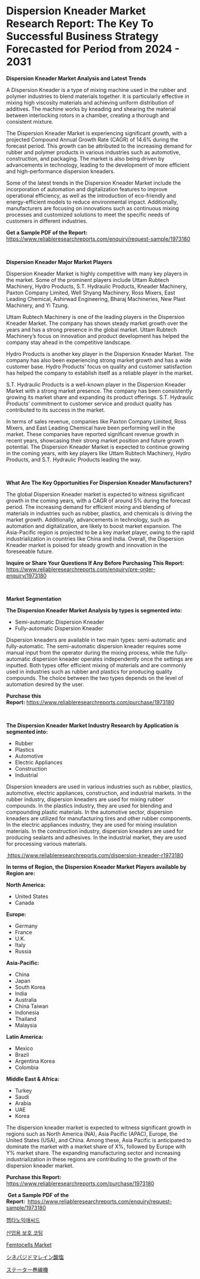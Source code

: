 <p><h1>Dispersion Kneader Market Research Report: The Key To Successful Business Strategy Forecasted for Period from 2024 - 2031</h1></p><p><strong>Dispersion Kneader Market Analysis and Latest Trends</strong></p>
<p><p>A Dispersion Kneader is a type of mixing machine used in the rubber and polymer industries to blend materials together. It is particularly effective in mixing high viscosity materials and achieving uniform distribution of additives. The machine works by kneading and shearing the material between interlocking rotors in a chamber, creating a thorough and consistent mixture.</p><p>The Dispersion Kneader Market is experiencing significant growth, with a projected Compound Annual Growth Rate (CAGR) of 14.6% during the forecast period. This growth can be attributed to the increasing demand for rubber and polymer products in various industries such as automotive, construction, and packaging. The market is also being driven by advancements in technology, leading to the development of more efficient and high-performance dispersion kneaders.</p><p>Some of the latest trends in the Dispersion Kneader Market include the incorporation of automation and digitalization features to improve operational efficiency, as well as the introduction of eco-friendly and energy-efficient models to reduce environmental impact. Additionally, manufacturers are focusing on innovations such as continuous mixing processes and customized solutions to meet the specific needs of customers in different industries.</p></p>
<p><strong>Get a Sample PDF of the Report:&nbsp;</strong> <a href="https://www.reliableresearchreports.com/enquiry/request-sample/1973180">https://www.reliableresearchreports.com/enquiry/request-sample/1973180</a></p>
<p>&nbsp;</p>
<p><strong>Dispersion Kneader Major Market Players</strong></p>
<p><p>Dispersion Kneader Market is highly competitive with many key players in the market. Some of the prominent players include Uttam Rubtech Machinery, Hydro Products, S.T. Hydraulic Products, Kneader Machinery, Paxton Company Limited, Well Shyang Machinery, Ross Mixers, East Leading Chemical, Ashirwad Engineering, Bharaj Machineries, New Plast Machinery, and Yi Tzung.</p><p>Uttam Rubtech Machinery is one of the leading players in the Dispersion Kneader Market. The company has shown steady market growth over the years and has a strong presence in the global market. Uttam Rubtech Machinery’s focus on innovation and product development has helped the company stay ahead in the competitive landscape.</p><p>Hydro Products is another key player in the Dispersion Kneader Market. The company has also been experiencing strong market growth and has a wide customer base. Hydro Products’ focus on quality and customer satisfaction has helped the company to establish itself as a reliable player in the market.</p><p>S.T. Hydraulic Products is a well-known player in the Dispersion Kneader Market with a strong market presence. The company has been consistently growing its market share and expanding its product offerings. S.T. Hydraulic Products’ commitment to customer service and product quality has contributed to its success in the market.</p><p>In terms of sales revenue, companies like Paxton Company Limited, Ross Mixers, and East Leading Chemical have been performing well in the market. These companies have reported significant revenue growth in recent years, showcasing their strong market position and future growth potential. The Dispersion Kneader Market is expected to continue growing in the coming years, with key players like Uttam Rubtech Machinery, Hydro Products, and S.T. Hydraulic Products leading the way.</p></p>
<p>&nbsp;</p>
<p><strong>What Are The Key Opportunities For Dispersion Kneader Manufacturers?</strong></p>
<p><p>The global Dispersion Kneader market is expected to witness significant growth in the coming years, with a CAGR of around 5% during the forecast period. The increasing demand for efficient mixing and blending of materials in industries such as rubber, plastics, and chemicals is driving the market growth. Additionally, advancements in technology, such as automation and digitalization, are likely to boost market expansion. The Asia-Pacific region is projected to be a key market player, owing to the rapid industrialization in countries like China and India. Overall, the Dispersion Kneader market is poised for steady growth and innovation in the foreseeable future.</p></p>
<p><strong>Inquire or Share Your Questions If Any Before Purchasing This Report:</strong> <a href="https://www.reliableresearchreports.com/enquiry/pre-order-enquiry/1973180">https://www.reliableresearchreports.com/enquiry/pre-order-enquiry/1973180</a></p>
<p>&nbsp;</p>
<p><strong>Market Segmentation</strong></p>
<p><strong>The Dispersion Kneader Market Analysis by types is segmented into:</strong></p>
<p><ul><li>Semi-automatic Dispersion Kneader</li><li>Fully-automatic Dispersion Kneader</li></ul></p>
<p><p>Dispersion kneaders are available in two main types: semi-automatic and fully-automatic. The semi-automatic dispersion kneader requires some manual input from the operator during the mixing process, while the fully-automatic dispersion kneader operates independently once the settings are inputted. Both types offer efficient mixing of materials and are commonly used in industries such as rubber and plastics for producing quality compounds. The choice between the two types depends on the level of automation desired by the user.</p></p>
<p><strong>Purchase this Report:&nbsp;</strong><a href="https://www.reliableresearchreports.com/purchase/1973180">https://www.reliableresearchreports.com/purchase/1973180</a></p>
<p>&nbsp;</p>
<p><strong>The Dispersion Kneader Market Industry Research by Application is segmented into:</strong></p>
<p><ul><li>Rubber</li><li>Plastics</li><li>Automotive</li><li>Electric Appliances</li><li>Construction</li><li>Industrial</li></ul></p>
<p><p>Dispersion kneaders are used in various industries such as rubber, plastics, automotive, electric appliances, construction, and industrial markets. In the rubber industry, dispersion kneaders are used for mixing rubber compounds. In the plastics industry, they are used for blending and compounding plastic materials. In the automotive sector, dispersion kneaders are utilized for manufacturing tires and other rubber components. In the electric appliances industry, they are used for mixing insulation materials. In the construction industry, dispersion kneaders are used for producing sealants and adhesives. In the industrial market, they are used for processing various materials.</p></p>
<p><a href="https://www.reliableresearchreports.com/dispersion-kneader-r1973180">&nbsp;https://www.reliableresearchreports.com/dispersion-kneader-r1973180</a></p>
<p><strong>In terms of Region, the Dispersion Kneader Market Players available by Region are:</strong></p>
<p>
    <p> <strong> North America: </strong>
        <ul>
            <li>United States</li>
            <li>Canada</li>
        </ul>
        </p> 
    <p> <strong> Europe: </strong>
        <ul>
            <li>Germany</li>
            <li>France</li>
            <li>U.K.</li>
            <li>Italy</li>
            <li>Russia</li>
        </ul>
        </p> 
    <p> <strong> Asia-Pacific: </strong>
        <ul>
            <li>China</li>
            <li>Japan</li>
            <li>South Korea</li>
            <li>India</li>
            <li>Australia</li>
            <li>China Taiwan</li>
            <li>Indonesia</li>
            <li>Thailand</li>
            <li>Malaysia</li>
        </ul>
        </p> 
    <p> <strong> Latin America: </strong>
        <ul>
            <li>Mexico</li>
            <li>Brazil</li>
            <li>Argentina Korea</li>
            <li>Colombia</li>
        </ul>
        </p> 
    <p> <strong> Middle East & Africa: </strong>
        <ul>
            <li>Turkey</li>
            <li>Saudi</li>
            <li>Arabia</li>
            <li>UAE</li>
            <li>Korea</li>
        </ul>
    </p>
    </p>
<p><p>The dispersion kneader market is expected to witness significant growth in regions such as North America (NA), Asia Pacific (APAC), Europe, the United States (USA), and China. Among these, Asia Pacific is anticipated to dominate the market with a market share of X%, followed by Europe with Y% market share. The expanding manufacturing sector and increasing industrialization in these regions are contributing to the growth of the dispersion kneader market.</p></p>
<p><strong>Purchase this Report: </strong><a href="https://www.reliableresearchreports.com/purchase/1973180">https://www.reliableresearchreports.com/purchase/1973180</a></p>
<p>&nbsp;<strong>Get a Sample PDF of the Report:&nbsp;&nbsp;</strong><a href="https://www.reliableresearchreports.com/enquiry/request-sample/1973180">https://www.reliableresearchreports.com/enquiry/request-sample/1973180</a></p>
<p><strong></strong></p>
<p><p><a href="https://github.com/OwenHamiytll568745/Market-Research-Report-List-1/blob/main/814390533748.md">헵타노익애씨드</a></p><p><a href="https://github.com/brendon65677/Market-Research-Report-List-1/blob/main/581444333749.md">산업용 보호 코팅</a></p><p><a href="https://issuu.com/reportprime-2/docs/femtocells-market-size-2030.pptx">Femtocells Market</a></p><p><a href="https://github.com/bevdtkn4419963/Market-Research-Report-List-1/blob/main/440422737711.md">シネパジドマレイン酸塩</a></p><p><a href="https://github.com/MosesSpinka1914/Market-Research-Report-List-1/blob/main/151130037712.md">ステーター巻線機</a></p></p>